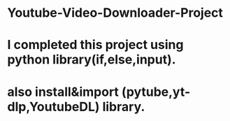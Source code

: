 # Youtube-Video-Downloader-Project

# I completed this project using python library(if,else,input).

# also install&import (pytube,yt-dlp,YoutubeDL) library.





